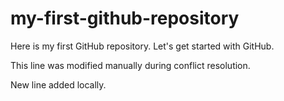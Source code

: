 # my-first-github-repository
Here is my first GitHub repository. Let's get started with GitHub.

This line was modified manually during conflict resolution.

New line added locally.
